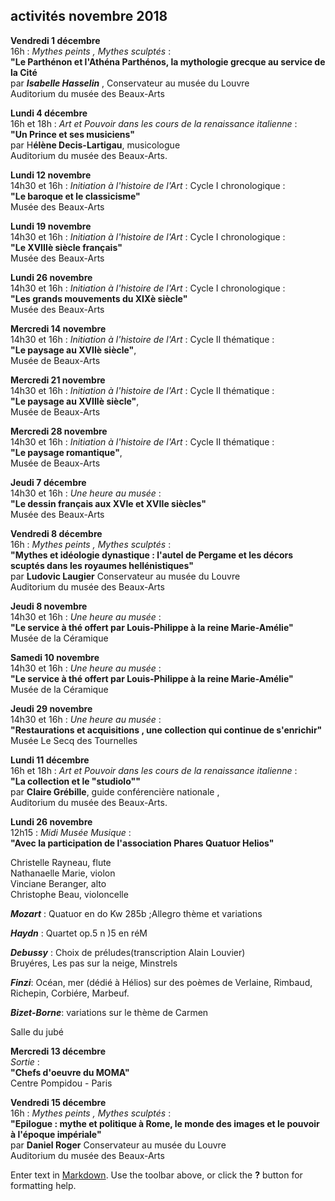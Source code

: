 ## activités novembre 2018  


 

**Vendredi 1 décembre**  
16h  : _Mythes peints , Mythes sculptés_ :  
**"Le Parthénon et l'Athéna Parthénos, la mythologie grecque au service de la Cité**  
par **_Isabelle Hasselin_** , Conservateur au musée du Louvre  
Auditorium du musée des Beaux-Arts 

**Lundi 4 décembre**   
16h et 18h : _Art et Pouvoir dans les cours de la renaissance italienne_ :  
**"Un Prince et ses musiciens"**   
par H**élène Decis-Lartigau**, musicologue  
Auditorium du musée des Beaux-Arts.  


 **Lundi 12 novembre**  
14h30 et 16h : _Initiation à l'histoire de l'Art_ : Cycle I chronologique :  
**"Le baroque et le classicisme"**  
Musée des Beaux-Arts  

**Lundi 19 novembre**  
14h30 et 16h : _Initiation à l'histoire de l'Art_ : Cycle I chronologique :  
**"Le XVIIIè siècle français"**  
Musée des Beaux-Arts

**Lundi 26 novembre**  
14h30 et 16h : _Initiation à l'histoire de l'Art_ : Cycle I chronologique :  
**"Les grands mouvements du XIXè siècle"**  
Musée des Beaux-Arts  


**Mercredi 14 novembre**  
14h30 et 16h : _Initiation à l'histoire de l'Art_ : Cycle II thématique :  
**"Le paysage au XVIIè siècle"**,  
Musée de Beaux-Arts 

**Mercredi 21 novembre**  
14h30 et 16h : _Initiation à l'histoire de l'Art_ : Cycle II thématique :  
**"Le paysage au XVIIIè siècle"**,  
Musée de Beaux-Arts

**Mercredi 28 novembre**  
14h30 et 16h : _Initiation à l'histoire de l'Art_ : Cycle II thématique :  
**"Le paysage romantique"**,  
Musée de Beaux-Arts 

**Jeudi 7 décembre**  
14h30 et 16h : _Une heure au musée_ :  
**"Le dessin français aux XVIe et XVIIe siècles"**  
Musée des Beaux-Arts   

**Vendredi 8 décembre**  
16h : _Mythes peints , Mythes sculptés_ :  
**"Mythes et idéologie dynastique : l'autel de Pergame et les décors scuptés dans les royaumes hellénistiques"**  
par **Ludovic Laugier** Conservateur au musée du Louvre  
Auditorium du musée des Beaux-Arts  

**Jeudi 8 novembre**  
14h30 et 16h : _Une heure au musée_ :  
**"Le service à thé offert par Louis-Philippe à la reine Marie-Amélie"**  
Musée de la Céramique  


**Samedi 10 novembre**  
14h30 et 16h : _Une heure au musée_ :  
**"Le service à thé offert par Louis-Philippe à la reine Marie-Amélie"**  
Musée de la Céramique 

**Jeudi 29 novembre**  
14h30 et 16h : _Une heure au musée_ :  
**"Restaurations et acquisitions , une collection qui continue de s'enrichir"**  
Musée Le Secq des Tournelles


**Lundi 11 décembre**  
16h et 18h : _Art et Pouvoir dans les cours de la renaissance italienne_ :  
**"La collection et le "studiolo""**  
par **Claire Grébille**, guide conférencière nationale ,  
Auditorium du musée des Beaux-Arts. 


**Lundi 26 novembre**  
12h15 : _Midi Musée Musique_ :  
**"Avec la participation de l'association Phares Quatuor Helios"**  

Christelle Rayneau, flute  
Nathanaelle Marie, violon  
Vinciane Beranger, alto  
Christophe Beau, violoncelle  

**_Mozart_** : Quatuor en do Kw 285b ;Allegro thème et variations  
 
**_Haydn_** : Quartet op.5 n      )5 en réM

**_Debussy_** : Choix de préludes(transcription Alain Louvier)  
			Bruyéres, Les pas sur la neige, Minstrels  

**_Finzi_**: Océan, mer (dédié à Hélios) sur des poèmes de Verlaine, Rimbaud, Richepin, Corbiére, Marbeuf.  

**_Bizet-Borne_**: variations sur le thème de Carmen



Salle du jubé   

**Mercredi 13 décembre**  
_Sortie_ :  
**"Chefs d'oeuvre du MOMA"**  
Centre Pompidou - Paris    


**Vendredi 15 décembre**  
16h : _Mythes peints , Mythes sculptés_ :  
**"Epilogue : mythe et politique à Rome, le monde des images et le pouvoir à l'époque impériale"**  
par **Daniel Roger** Conservateur au musée du Louvre  
Auditorium du musée des Beaux-Arts

  





 

  




 










 




Enter text in [Markdown](http://daringfireball.net/projects/markdown/). Use the toolbar above, or click the **?** button for formatting help.
